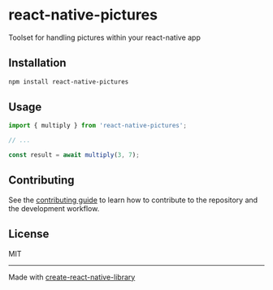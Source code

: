 # react-native-pictures

Toolset for handling pictures within your react-native app

## Installation

```sh
npm install react-native-pictures
```

## Usage

```js
import { multiply } from 'react-native-pictures';

// ...

const result = await multiply(3, 7);
```

## Contributing

See the [contributing guide](CONTRIBUTING.md) to learn how to contribute to the repository and the development workflow.

## License

MIT

---

Made with [create-react-native-library](https://github.com/callstack/react-native-builder-bob)
